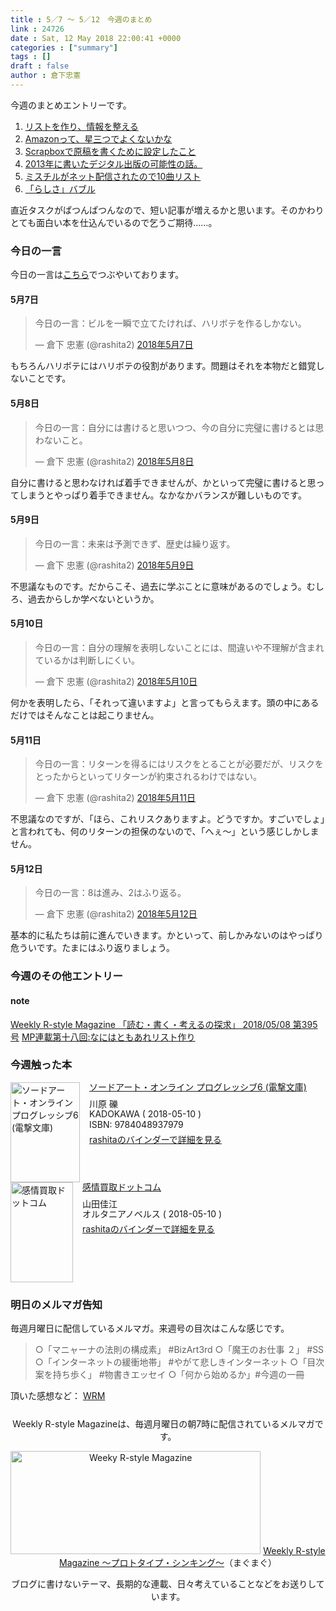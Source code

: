 ```yaml
---
title : 5／7 〜 5／12　今週のまとめ
link : 24726
date : Sat, 12 May 2018 22:00:41 +0000
categories : ["summary"]
tags : []
draft : false
author : 倉下忠憲
---
```


今週のまとめエントリーです。
 
<ol>
<li><a href="https://rashita.net/blog/?p=24692">リストを作り、情報を整える</a></li>
<li><a href="https://rashita.net/blog/?p=24696">Amazonって、星三つでよくないかな</a></li>
<li><a href="https://rashita.net/blog/?p=24702">Scrapboxで原稿を書くために設定したこと</a></li>
<li><a href="https://rashita.net/blog/?p=24710">2013年に書いたデジタル出版の可能性の話。</a></li>
<li><a href="https://rashita.net/blog/?p=24715">ミスチルがネット配信されたので10曲リスト</a></li>
<li><a href="https://rashita.net/blog/?p=24721">「らしさ」バブル</a></li>
</ol>

直近タスクがぱつんぱつんなので、短い記事が増えるかと思います。そのかわりとても面白い本を仕込んでいるので乞うご期待……。

<h3>今日の一言</h3>

今日の一言は<a href="http://twitter.com/rashita2 ">こちら</a>でつぶやいております。

<h4>5月7日</h4>

<blockquote class="twitter-tweet" data-lang="ja"><p lang="ja" dir="ltr">今日の一言：ビルを一瞬で立てたければ、ハリボテを作るしかない。</p>&mdash; 倉下 忠憲 (@rashita2) <a href="https://twitter.com/rashita2/status/993372186541867008?ref_src=twsrc%5Etfw">2018年5月7日</a></blockquote>
<script async src="https://platform.twitter.com/widgets.js" charset="utf-8"></script>

もちろんハリボテにはハリボテの役割があります。問題はそれを本物だと錯覚しないことです。


<h4>5月8日</h4>

<blockquote class="twitter-tweet" data-lang="ja"><p lang="ja" dir="ltr">今日の一言：自分には書けると思いつつ、今の自分に完璧に書けるとは思わないこと。</p>&mdash; 倉下 忠憲 (@rashita2) <a href="https://twitter.com/rashita2/status/993708377736855552?ref_src=twsrc%5Etfw">2018年5月8日</a></blockquote>
<script async src="https://platform.twitter.com/widgets.js" charset="utf-8"></script>

自分に書けると思わなければ着手できませんが、かといって完璧に書けると思ってしまうとやっぱり着手できません。なかなかバランスが難しいものです。

<h4>5月9日</h4>

<blockquote class="twitter-tweet" data-lang="ja"><p lang="ja" dir="ltr">今日の一言：未来は予測できず、歴史は繰り返す。</p>&mdash; 倉下 忠憲 (@rashita2) <a href="https://twitter.com/rashita2/status/994140261046349825?ref_src=twsrc%5Etfw">2018年5月9日</a></blockquote>
<script async src="https://platform.twitter.com/widgets.js" charset="utf-8"></script>

不思議なものです。だからこそ、過去に学ぶことに意味があるのでしょう。むしろ、過去からしか学べないというか。

<h4>5月10日</h4>

<blockquote class="twitter-tweet" data-lang="ja"><p lang="ja" dir="ltr">今日の一言：自分の理解を表明しないことには、間違いや不理解が含まれているかは判断しにくい。</p>&mdash; 倉下 忠憲 (@rashita2) <a href="https://twitter.com/rashita2/status/994500152432902146?ref_src=twsrc%5Etfw">2018年5月10日</a></blockquote>
<script async src="https://platform.twitter.com/widgets.js" charset="utf-8"></script>

何かを表明したら、「それって違いますよ」と言ってもらえます。頭の中にあるだけではそんなことは起こりません。

<h4>5月11日</h4>

<blockquote class="twitter-tweet" data-lang="ja"><p lang="ja" dir="ltr">今日の一言：リターンを得るにはリスクをとることが必要だが、リスクをとったからといってリターンが約束されるわけではない。</p>&mdash; 倉下 忠憲 (@rashita2) <a href="https://twitter.com/rashita2/status/994848432190877696?ref_src=twsrc%5Etfw">2018年5月11日</a></blockquote>
<script async src="https://platform.twitter.com/widgets.js" charset="utf-8"></script>

不思議なのですが、「ほら、これリスクありますよ。どうですか。すごいでしょ」と言われても、何のリターンの担保のないので、「へぇ〜」という感じしかしません。

<h4>5月12日</h4>

<blockquote class="twitter-tweet" data-lang="ja"><p lang="ja" dir="ltr">今日の一言：8は進み、2はふり返る。</p>&mdash; 倉下 忠憲 (@rashita2) <a href="https://twitter.com/rashita2/status/995123748075290624?ref_src=twsrc%5Etfw">2018年5月12日</a></blockquote>
<script async src="https://platform.twitter.com/widgets.js" charset="utf-8"></script>

基本的に私たちは前に進んでいきます。かといって、前しかみないのはやっぱり危ういです。たまにはふり返りましょう。

<h3>今週のその他エントリー</h3>

<H4>note</H4>

<a href="https://note.mu/rashita/n/n0b70860559df">Weekly R-style Magazine 「読む・書く・考えるの探求」 2018/05/08 第395号</a>
<a href="https://note.mu/rashita/n/ne06bbd35f400">MP連載第十八回:なにはともあれリスト作り</a>

<H3>今週触った本</H3>

<div class="mm-middle" style="margin-bottom:0px;"><div class="mm-image" style="float:left;"><a href="http://www.amazon.co.jp/exec/obidos/ASIN/4048937979/rashita1000-22/ref=nosim" target="_blank"><img src="https://images-fe.ssl-images-amazon.com/images/I/61G3m02qDRL._SL160_.jpg" alt="ソードアート・オンライン プログレッシブ6 (電撃文庫)" title="ソードアート・オンライン プログレッシブ6 (電撃文庫)" width="111" height="160" border="0" /></a></div><div class="mm-content" style="float:left;margin-left:15px;line-height:120%"><div class="mm-title" style="line-height:120%"><a href="http://www.amazon.co.jp/exec/obidos/ASIN/4048937979/rashita1000-22/ref=nosim" target="_blank">ソードアート・オンライン プログレッシブ6 (電撃文庫)</a></div><div class="mm-detail" style="margin-top:10px;">川原 礫<br />KADOKAWA ( 2018-05-10 )<br />ISBN: 9784048937979<br /><div style="margin:7px 0px"><a href="http://mediamarker.net/u/rashita/?asin=4048937979" target="_blank">rashitaのバインダーで詳細を見る</a></div></div></div><div style="clear:left"></div></div>

<div class="mm-middle" style="margin-bottom:0px;"><div class="mm-image" style="float:left;"><a href="http://www.amazon.co.jp/exec/obidos/ASIN/B07CZVTXZT/rashita1000-22/ref=nosim" target="_blank"><img src="https://images-fe.ssl-images-amazon.com/images/I/51rNBXlK2eL._SL160_.jpg" alt="感情買取ドットコム" title="感情買取ドットコム" width="100" height="160" border="0" /></a></div><div class="mm-content" style="float:left;margin-left:15px;line-height:120%"><div class="mm-title" style="line-height:120%"><a href="http://www.amazon.co.jp/exec/obidos/ASIN/B07CZVTXZT/rashita1000-22/ref=nosim" target="_blank">感情買取ドットコム</a></div><div class="mm-detail" style="margin-top:10px;">山田佳江<br />オルタニアノベルス ( 2018-05-10 )<br /><div style="margin:7px 0px"><a href="http://mediamarker.net/u/rashita/?asin=B07CZVTXZT" target="_blank">rashitaのバインダーで詳細を見る</a></div></div></div><div style="clear:left"></div></div>

<h3>明日のメルマガ告知</h3>

毎週月曜日に配信しているメルマガ。来週号の目次はこんな感じです。

<blockquote>
○「マニャーナの法則の構成素」 #BizArt3rd
○「魔王のお仕事 ２」 #SS
○「インターネットの緩衝地帯」 #やがて悲しきインターネット
○「目次案を持ち歩く」 #物書きエッセイ
○「何から始めるか」#今週の一冊
</blockquote>


頂いた感想など：
<a class="twitter-timeline"  href="https://twitter.com/rashita2/timelines/427262290753097729"  data-widget-id="427265271171010561">WRM</a>
    <script>!function(d,s,id){var js,fjs=d.getElementsByTagName(s)[0],p=/^http:/.test(d.location)?'http':'https';if(!d.getElementById(id)){js=d.createElement(s);js.id=id;js.src=p+"://platform.twitter.com/widgets.js";fjs.parentNode.insertBefore(js,fjs);}}(document,"script","twitter-wjs");</script>


<div style="text-align:center;margin-top:25px;">
Weekly R-style Magazineは、毎週月曜日の朝7時に配信されているメルマガです。

<a href="http://www.mag2.com/m/0001185133.html" target="_blank"><img src="https://rashita.net/blog/wp-content/uploads/2010/09/mmbanner.jpg" alt="Weeky R-style Magazine" width="400" height="165" class="alignnone size-full wp-image-12201" /></a>
<a href="http://www.mag2.com/m/0001185133.html" target="_blank">Weekly R-style Magazine ～プロトタイプ・シンキング～</a>（まぐまぐ）

ブログに書けないテーマ、長期的な連載、日々考えていることなどをお送りしています。
</div> 